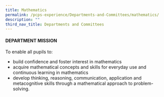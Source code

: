 ```yaml
---
title: Mathematics
permalink: /pcps-experience/Departments-and-Committees/mathematics/
description: ""
third_nav_title: Departments and Committees
---
```

#### DEPARTMENT MISSION  

To enable all pupils to: 
*   build confidence and foster interest in mathematics   
*   acquire mathematical concepts and skills for everyday use and continuous learning in mathematics  
*   develop thinking, reasoning, communication, application and metacognitive skills through a mathematical approach to problem-solving.

